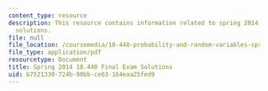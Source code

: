 ```yaml
---
content_type: resource
description: This resource contains information related to spring 2014 final exam
  solutions.
file: null
file_location: /coursemedia/18-440-probability-and-random-variables-spring-2014/b7521330724b90bbce63164eaa25fed9_MIT18_440S14_final2014_sol.pdf
file_type: application/pdf
resourcetype: Document
title: Spring 2014 18.440 Final Exam Solutions
uid: b7521330-724b-90bb-ce63-164eaa25fed9
---
```

